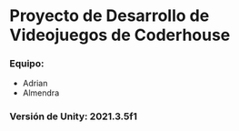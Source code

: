 # Proyecto de Desarrollo de Videojuegos de Coderhouse

### Equipo: 
  - Adrian
  - Almendra
  
### Versión de Unity: 2021.3.5f1   

